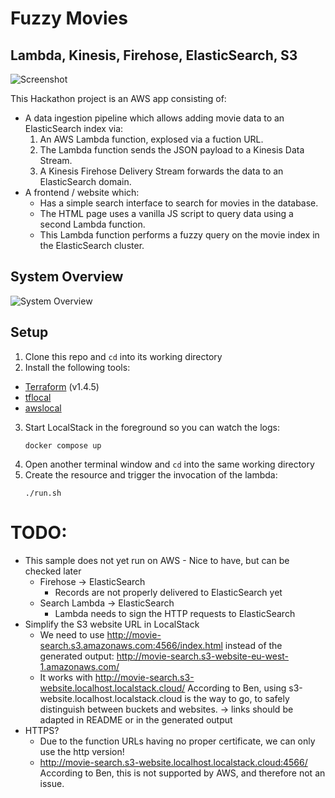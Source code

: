 # Fuzzy Movies
## Lambda, Kinesis, Firehose, ElasticSearch, S3
![Screenshot](./docs/screenshot.png)

This Hackathon project is an AWS app consisting of:
- A data ingestion pipeline which allows adding movie data to an ElasticSearch index via:
  1. An AWS Lambda function, explosed via a fuction URL.
  2. The Lambda function sends the JSON payload to a Kinesis Data Stream.
  3. A Kinesis Firehose Delivery Stream forwards the data to an ElasticSearch domain.
- A frontend / website which:
  - Has a simple search interface to search for movies in the database.
  - The HTML page uses a vanilla JS script to query data using a second Lambda function.
  - This Lambda function performs a fuzzy query on the movie index in the ElasticSearch cluster.

## System Overview
![System Overview](./docs/overview.drawio.png)

## Setup
1. Clone this repo and `cd` into its working directory
2. Install the following tools:
  - [Terraform](https://www.terraform.io/downloads) (v1.4.5)
  - [tflocal](https://github.com/localstack/terraform-local)
  - [awslocal](https://github.com/localstack/awscli-local)
3. Start LocalStack in the foreground so you can watch the logs:
   ```
   docker compose up
   ```
4. Open another terminal window and `cd` into the same working directory
5. Create the resource and trigger the invocation of the lambda:
   ```
   ./run.sh
   ```

# TODO:
- This sample does not yet run on AWS - Nice to have, but can be checked later
  - Firehose -> ElasticSearch
    - Records are not properly delivered to ElasticSearch yet
  - Search Lambda -> ElasticSearch
    - Lambda needs to sign the HTTP requests to ElasticSearch
- Simplify the S3 website URL in LocalStack
  - We need to use http://movie-search.s3.amazonaws.com:4566/index.html instead of the generated output: http://movie-search.s3-website-eu-west-1.amazonaws.com/
  - It works with http://movie-search.s3-website.localhost.localstack.cloud/
  According to Ben, using s3-website.localhost.localstack.cloud is the way to go, to safely distinguish between buckets and websites.
  -> links should be adapted in README or in the generated output
- HTTPS?
  - Due to the function URLs having no proper certificate, we can only use the http version!
  - http://movie-search.s3-website.localhost.localstack.cloud:4566/
  According to Ben, this is not supported by AWS, and therefore not an issue.
